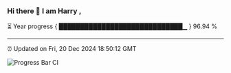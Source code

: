 ### Hi there 👋 I am Harry , 

⏳ Year progress { █████████████████████████████▁ } 96.94 %

---

⏰ Updated on Fri, 20 Dec 2024 18:50:12 GMT

![Progress Bar CI](https://github.com/duykhang68/duykhang68/workflows/Progress%20Bar%20CI/badge.svg)

